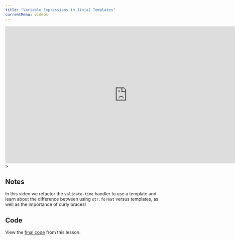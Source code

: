 ```yaml
---
title: "Variable Expressions in Jinja2 Templates"
currentMenu: videos
---
```


<div class="youtube-wrapper"><iframe width="776" height="437" src="https://www.youtube-nocookie.com/embed/5ljGKH9yy_M?rel=0" frameborder="0" allowfullscreen></iframe>></div>

## Notes

In this video we refactor the `validate-time` handler to use a template and learn about the difference between using `str.format` versus templates, as well as the importance of curly braces! 

## Code

View the [final code](https://github.com/LaunchCodeEducation/hello-flask/tree/4b4858d1b18d13dbf70de8e599ea45f7241d250b) from this lesson.
